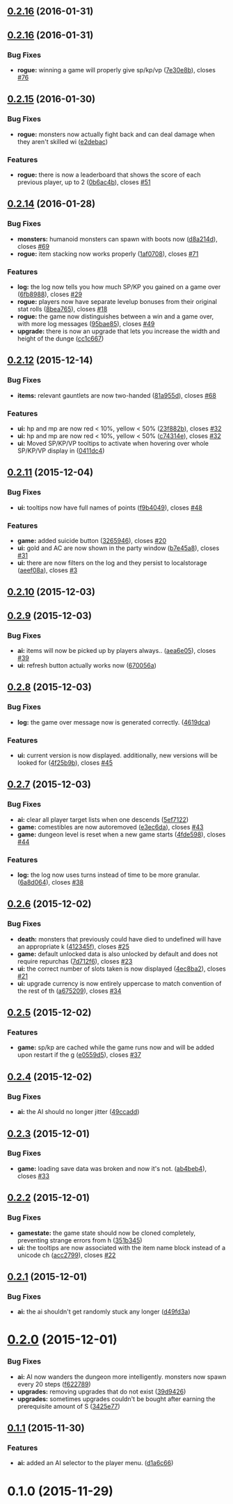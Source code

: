 <a name="0.2.16"></a>
## [0.2.16](https://github.com/seiyria/Roguathia/compare/0.2.16...v0.2.16) (2016-01-31)




<a name="0.2.16"></a>
## [0.2.16](https://github.com/seiyria/Roguathia/compare/0.2.15...0.2.16) (2016-01-31)


### Bug Fixes

* **rogue:** winning a game will properly give sp/kp/vp ([7e30e8b](https://github.com/seiyria/Roguathia/commit/7e30e8b)), closes [#76](https://github.com/seiyria/Roguathia/issues/76)



<a name="0.2.15"></a>
## [0.2.15](https://github.com/seiyria/Roguathia/compare/0.2.14...0.2.15) (2016-01-30)


### Bug Fixes

* **rogue:** monsters now actually fight back and can deal damage when they aren't skilled wi ([e2debac](https://github.com/seiyria/Roguathia/commit/e2debac))

### Features

* **rogue:** there is now a leaderboard that shows the score of each previous player, up to 2 ([0b6ac4b](https://github.com/seiyria/Roguathia/commit/0b6ac4b)), closes [#51](https://github.com/seiyria/Roguathia/issues/51)



<a name="0.2.14"></a>
## [0.2.14](https://github.com/seiyria/Roguathia/compare/0.2.13...0.2.14) (2016-01-28)


### Bug Fixes

* **monsters:** humanoid monsters can spawn with boots now ([d8a214d](https://github.com/seiyria/Roguathia/commit/d8a214d)), closes [#69](https://github.com/seiyria/Roguathia/issues/69)
* **rogue:** item stacking now works properly ([1af0708](https://github.com/seiyria/Roguathia/commit/1af0708)), closes [#71](https://github.com/seiyria/Roguathia/issues/71)

### Features

* **log:** the log now tells you how much SP/KP you gained on a game over ([6fb8988](https://github.com/seiyria/Roguathia/commit/6fb8988)), closes [#29](https://github.com/seiyria/Roguathia/issues/29)
* **rogue:** players now have separate levelup bonuses from their original stat rolls ([8bea765](https://github.com/seiyria/Roguathia/commit/8bea765)), closes [#18](https://github.com/seiyria/Roguathia/issues/18)
* **rogue:** the game now distinguishes between a win and a game over, with more log messages ([95bae85](https://github.com/seiyria/Roguathia/commit/95bae85)), closes [#49](https://github.com/seiyria/Roguathia/issues/49)
* **upgrade:** there is now an upgrade that lets you increase the width and height of the dunge ([cc1c667](https://github.com/seiyria/Roguathia/commit/cc1c667))



<a name="0.2.12"></a>
## [0.2.12](https://github.com/seiyria/Roguathia/compare/0.2.11...0.2.12) (2015-12-14)


### Bug Fixes

* **items:** relevant gauntlets are now two-handed ([81a955d](https://github.com/seiyria/Roguathia/commit/81a955d)), closes [#68](https://github.com/seiyria/Roguathia/issues/68)

### Features

* **ui:** hp and mp are now red < 10%, yellow < 50% ([23f882b](https://github.com/seiyria/Roguathia/commit/23f882b)), closes [#32](https://github.com/seiyria/Roguathia/issues/32)
* **ui:** hp and mp are now red < 10%, yellow < 50% ([c74314e](https://github.com/seiyria/Roguathia/commit/c74314e)), closes [#32](https://github.com/seiyria/Roguathia/issues/32)
* **ui:** Moved SP/KP/VP tooltips to activate when hovering over whole SP/KP/VP display in ([0411dc4](https://github.com/seiyria/Roguathia/commit/0411dc4))



<a name="0.2.11"></a>
## [0.2.11](https://github.com/seiyria/Roguathia/compare/0.2.10...0.2.11) (2015-12-04)


### Bug Fixes

* **ui:** tooltips now have full names of points ([f9b4049](https://github.com/seiyria/Roguathia/commit/f9b4049)), closes [#48](https://github.com/seiyria/Roguathia/issues/48)

### Features

* **game:** added suicide button ([3265946](https://github.com/seiyria/Roguathia/commit/3265946)), closes [#20](https://github.com/seiyria/Roguathia/issues/20)
* **ui:** gold and AC are now shown in the party window ([b7e45a8](https://github.com/seiyria/Roguathia/commit/b7e45a8)), closes [#31](https://github.com/seiyria/Roguathia/issues/31)
* **ui:** there are now filters on the log and they persist to localstorage ([aeef08a](https://github.com/seiyria/Roguathia/commit/aeef08a)), closes [#3](https://github.com/seiyria/Roguathia/issues/3)



<a name="0.2.10"></a>
## [0.2.10](https://github.com/seiyria/Roguathia/compare/0.2.9...0.2.10) (2015-12-03)




<a name="0.2.9"></a>
## [0.2.9](https://github.com/seiyria/Roguathia/compare/0.2.8...0.2.9) (2015-12-03)


### Bug Fixes

* **ai:** items will now be picked up by players always.. ([aea6e05](https://github.com/seiyria/Roguathia/commit/aea6e05)), closes [#39](https://github.com/seiyria/Roguathia/issues/39)
* **ui:** refresh button actually works now ([670056a](https://github.com/seiyria/Roguathia/commit/670056a))



<a name="0.2.8"></a>
## [0.2.8](https://github.com/seiyria/Roguathia/compare/0.2.7...0.2.8) (2015-12-03)


### Bug Fixes

* **log:** the game over message now is generated correctly. ([4619dca](https://github.com/seiyria/Roguathia/commit/4619dca))

### Features

* **ui:** current version is now displayed. additionally, new versions will be looked for  ([4f25b9b](https://github.com/seiyria/Roguathia/commit/4f25b9b)), closes [#45](https://github.com/seiyria/Roguathia/issues/45)



<a name="0.2.7"></a>
## [0.2.7](https://github.com/seiyria/Roguathia/compare/0.2.6...0.2.7) (2015-12-03)


### Bug Fixes

* **ai:** clear all player target lists when one descends ([5ef7122](https://github.com/seiyria/Roguathia/commit/5ef7122))
* **game:** comestibles are now autoremoved ([e3ec6da](https://github.com/seiyria/Roguathia/commit/e3ec6da)), closes [#43](https://github.com/seiyria/Roguathia/issues/43)
* **game:** dungeon level is reset when a new game starts ([4fde598](https://github.com/seiyria/Roguathia/commit/4fde598)), closes [#44](https://github.com/seiyria/Roguathia/issues/44)

### Features

* **log:** the log now uses turns instead of time to be more granular. ([6a8d064](https://github.com/seiyria/Roguathia/commit/6a8d064)), closes [#38](https://github.com/seiyria/Roguathia/issues/38)



<a name="0.2.6"></a>
## [0.2.6](https://github.com/seiyria/Roguathia/compare/0.2.5...0.2.6) (2015-12-02)


### Bug Fixes

* **death:** monsters that previously could have died to undefined will have an appropriate k ([412345f](https://github.com/seiyria/Roguathia/commit/412345f)), closes [#25](https://github.com/seiyria/Roguathia/issues/25)
* **game:** default unlocked data is also unlocked by default and does not require repurchas ([7d712f6](https://github.com/seiyria/Roguathia/commit/7d712f6)), closes [#23](https://github.com/seiyria/Roguathia/issues/23)
* **ui:** the correct number of slots taken is now displayed ([4ec8ba2](https://github.com/seiyria/Roguathia/commit/4ec8ba2)), closes [#21](https://github.com/seiyria/Roguathia/issues/21)
* **ui:** upgrade currency is now entirely uppercase to match convention of the rest of th ([a675209](https://github.com/seiyria/Roguathia/commit/a675209)), closes [#34](https://github.com/seiyria/Roguathia/issues/34)



<a name="0.2.5"></a>
## [0.2.5](https://github.com/seiyria/Roguathia/compare/0.2.4...0.2.5) (2015-12-02)


### Features

* **game:** sp/kp are cached while the game runs now and will be added upon restart if the g ([e0559d5](https://github.com/seiyria/Roguathia/commit/e0559d5)), closes [#37](https://github.com/seiyria/Roguathia/issues/37)



<a name="0.2.4"></a>
## [0.2.4](https://github.com/seiyria/Roguathia/compare/0.2.3...0.2.4) (2015-12-02)


### Bug Fixes

* **ai:** the AI should no longer jitter ([49ccadd](https://github.com/seiyria/Roguathia/commit/49ccadd))



<a name="0.2.3"></a>
## [0.2.3](https://github.com/seiyria/Roguathia/compare/0.2.2...0.2.3) (2015-12-01)


### Bug Fixes

* **game:** loading save data was broken and now it's not. ([ab4beb4](https://github.com/seiyria/Roguathia/commit/ab4beb4)), closes [#33](https://github.com/seiyria/Roguathia/issues/33)



<a name="0.2.2"></a>
## [0.2.2](https://github.com/seiyria/Roguathia/compare/0.2.1...0.2.2) (2015-12-01)


### Bug Fixes

* **gamestate:** the game state should now be cloned completely, preventing strange errors from h ([351b345](https://github.com/seiyria/Roguathia/commit/351b345))
* **ui:** the tooltips are now associated with the item name block instead of a unicode ch ([acc2799](https://github.com/seiyria/Roguathia/commit/acc2799)), closes [#22](https://github.com/seiyria/Roguathia/issues/22)



<a name="0.2.1"></a>
## [0.2.1](https://github.com/seiyria/Roguathia/compare/0.2.0...0.2.1) (2015-12-01)


### Bug Fixes

* **ai:** the ai shouldn't get randomly stuck any longer ([d49fd3a](https://github.com/seiyria/Roguathia/commit/d49fd3a))



<a name="0.2.0"></a>
# [0.2.0](https://github.com/seiyria/Roguathia/compare/0.1.1...0.2.0) (2015-12-01)


### Bug Fixes

* **ai:** AI now wanders the dungeon more intelligently. monsters now spawn every 20 steps ([f622789](https://github.com/seiyria/Roguathia/commit/f622789))
* **upgrades:** removing upgrades that do not exist ([39d9426](https://github.com/seiyria/Roguathia/commit/39d9426))
* **upgrades:** sometimes upgrades couldn't be bought after earning the prerequisite amount of S ([3425e77](https://github.com/seiyria/Roguathia/commit/3425e77))



<a name="0.1.1"></a>
## [0.1.1](https://github.com/seiyria/Roguathia/compare/0.1.0...0.1.1) (2015-11-30)


### Features

* **ai:** added an AI selector to the player menu. ([d1a6c66](https://github.com/seiyria/Roguathia/commit/d1a6c66))



<a name="0.1.0"></a>
# 0.1.0 (2015-11-29)




